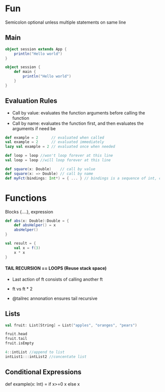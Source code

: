 # Fun

Semicolon optional unless multiple statements on same line

## Main

```scala
object session extends App {
    println("Hello world")
}

object session {
    def main {
        println("Hello world")
    }
}
```

## Evaluation Rules

- Call by value: evaluates the function arguments before calling the function
- Call by name: evaluates the function first, and then evaluates the arguments if need be

```scala
def example = 2      // evaluated when called
val example = 2      // evaluated immediately
lazy val example = 2 // evaluated once when needed

def loop = loop //won't loop forever at this line
val loop = loop //will loop forever at this line

def square(x: Double)    // call by value
def square(x: => Double) // call by name
def myFct(bindings: Int*) = { ... } // bindings is a sequence of int, containing a varying # of arguments
```

# Functions

Blocks {....}, expression

```scala
def abs(x: Double):Double = {
    def absHelper() = x
    absHelper()
}

val result = {
    val x = f(3)
    x * x
}
```

#### TAIL RECURSION == LOOPS (Reuse stack space)

- Last action of ft consists of calling another ft 

- ft vs ft * 2
- @tailrec annonation ensures tail recursive

## Lists

```scala
val fruit: List[String] = List("apples", "oranges", "pears")

fruit.head
fruit.tail
fruit.isEmpty
```

```scala
4::intList //append to list
intList1:::intList2 //concentate list
```

## Conditional Expressions

def example(x: Int) = if x>=0 x else x